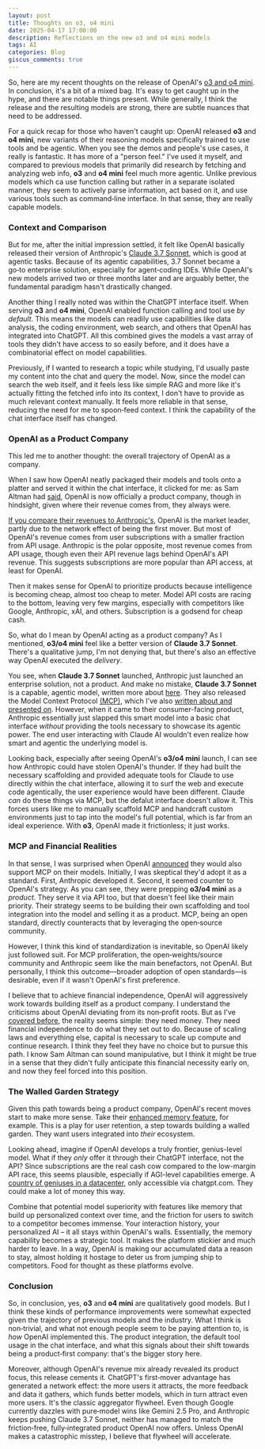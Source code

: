 ```yaml
---
layout: post
title: Thoughts on o3, o4 mini
date: 2025-04-17 17:00:00
description: Reflections on the new o3 and o4 mini models
tags: AI
categories: Blog
giscus_comments: true
---
```


So, here are my recent thoughts on the release of OpenAI's [o3 and o4 mini](https://openai.com/index/introducing-o3-and-o4-mini/). In conclusion, it's a bit of a mixed bag. It's easy to get caught up in the hype, and there are notable things present. While generally, I think the release and the resulting models are strong, there are subtle nuances that need to be addressed.

For a quick recap for those who haven't caught up: OpenAI released **o3** and **o4 mini**, new variants of their reasoning models specifically trained to use tools and be agentic. When you see the demos and people's use cases, it really is fantastic. It has more of a "person feel." I've used it myself, and compared to previous models that primarily did research by fetching and analyzing web info, **o3** and **o4 mini** feel much more agentic. Unlike previous models which ca use function calling but rather in a separate isolated manner, they seem to actively parse information, act based on it, and use various tools such as command‑line interface. In that sense, they are really capable models.

### Context and Comparison

But for me, after the initial impression settled, it felt like OpenAI basically released their version of Anthropic's [Claude 3.7 Sonnet](https://www.anthropic.com/news/claude-3-7-sonnet), which is good at agentic tasks. Because of its agentic capabilities, 3.7 Sonnet became a go‑to enterprise solution, especially for agent‑coding IDEs. While OpenAI's new models arrived two or three months later and are arguably better, the fundamental paradigm hasn't drastically changed.

Another thing I really noted was within the ChatGPT interface itself. When serving **o3** and **o4 mini**, OpenAI enabled function calling and tool use *by default*. This means the models can readily use capabilities like data analysis, the coding environment, web search, and others that OpenAI has integrated into ChatGPT. All this combined gives the models a vast array of tools they didn't have access to so easily before, and it does have a combinatorial effect on model capabilities.


Previously, if I wanted to research a topic while studying, I'd usually paste my content into the chat and query the model. Now, since the model can search the web itself, and it feels less like simple RAG and more like it's actually fitting the fetched info into its context, I don't have to provide as much relevant context manually. It feels more reliable in that sense, reducing the need for me to spoon‑feed context. I think the capability of the chat interface itself has changed.

### OpenAI as a Product Company

This led me to another thought: the overall trajectory of OpenAI as a company.

When I saw how OpenAI neatly packaged their models and tools onto a platter and served it within the chat interface, it clicked for me: as Sam Altman had [said](https://www.youtube.com/live/5MWT_doo68k?t=653), OpenAI is now officially a product company, though in hindsight, given where their revenue comes from, they always were.

[If you compare their revenues to Anthropic's](https://medium.com/@furqankhaan/how-openai-and-anthropic-are-cashing-in-on-ai-a-look-at-their-revenue-models-d9d9ae79dd28), OpenAI is the market leader, partly due to the network effect of being the first mover. But most of OpenAI's revenue comes from user subscriptions with a smaller fraction from API usage. Anthropic is the polar opposite, most revenue comes from API usage, though even their API revenue lags behind OpenAI's API revenue. This suggests subscriptions are more popular than API access, at least for OpenAI.

Then it makes sense for OpenAI to prioritize products because intelligence is becoming cheap, almost too cheap to meter. Model API costs are racing to the bottom, leaving very few margins, especially with competitors like Google, Anthropic, xAI, and others. Subscription is a godsend for cheap cash.

So, what do I mean by OpenAI acting as a product company? As I mentioned, **o3/o4 mini** feel like a better version of **Claude 3.7 Sonnet**. There's a qualitative jump, I'm not denying that, but there's also an effective way OpenAI executed the *delivery*.

You see, when **Claude 3.7 Sonnet** launched, Anthropic just launched an enterprise solution, not a product. And make no mistake, **Claude 3.7 Sonnet** is a capable, agentic model, written more about [here](/blog/2025/Claude-Code/). They also released the Model Context Protocol [(MCP)](https://www.anthropic.com/news/model-context-protocol), which I've also [written about and presented on](/blog/2025/vibe-coding/). However, when it came to their consumer-facing product, Anthropic essentially just slapped this smart model into a basic chat interface *without* providing the tools necessary to showcase its agentic power. The end user interacting with Claude AI wouldn't even realize how smart and agentic the underlying model is.

Looking back, especially after seeing OpenAI's **o3/o4 mini** launch, I can see how Anthropic could have stolen OpenAI's thunder. If they had built the necessary scaffolding and provided adequate tools for Claude to use directly within the chat interface, allowing it to surf the web and execute code agentically, the user experience would have been different. Claude *can* do these things via MCP, but the defalut interface doesn't allow it. This forces users like me to manually scaffold MCP and handcraft custom environments just to tap into the model's full potential, which is far from an ideal experience. With **o3**, OpenAI made it frictionless; it just works.

### MCP and Financial Realities

In that sense, I was surprised when OpenAI [announced](https://x.com/sama/status/1904957253456941061) they would also support MCP on their models. Initially, I was skeptical they'd adopt it as a standard. First, Anthropic developed it. Second, it seemed counter to OpenAI's strategy. As you can see, they were prepping **o3/o4 mini** as a *product*. They serve it via API too, but that doesn't feel like their main priority. Their strategy seems to be building their own scaffolding and tool integration into the model and selling it as a product. MCP, being an open standard, directly counteracts that by leveraging the open‑source community.

However, I think this kind of standardization is inevitable, so OpenAI likely just followed suit. For MCP proliferation, the open‑weights/source community and Anthropic seem like the main benefactors, not OpenAI. But personally, I think this outcome—broader adoption of open standards—is desirable, even if it wasn't OpenAI's first preference.

I believe that to achieve financial independence, OpenAI will aggressively work towards building itself as a product company. I understand the criticisms about OpenAI deviating from its non‑profit roots. But as I've [covered before](/blog/2025/OpenAI-for-profit/), the reality seems simple: they need money. They need financial independence to do what they set out to do. Because of scaling laws and everything else, capital is necessary to scale up compute and continue research. I think they feel they have no choice but to pursue this path. I know Sam Altman can sound manipulative, but I think it might be true in a sense that they didn't fully anticipate this financial necessity early on, and now they feel forced into this position.

### The Walled Garden Strategy

Given this path towards being a product company, OpenAI's recent moves start to make more sense. Take their [enhanced memory feature](https://x.com/OpenAI/status/1910378768172212636), for example. This is a play for user retention, a step towards building a walled garden. They want users integrated into *their* ecosystem.

Looking ahead, imagine if OpenAI develops a truly frontier, genius-level model. What if they *only* offer it through their ChatGPT interface, not the API? Since subscriptions are the real cash cow compared to the low-margin API race, this seems plausible, especially if AGI-level capabilities emerge. A [country of geniuses in a datacenter](https://darioamodei.com/machines-of-loving-grace), only accessible via chatgpt.com. They could make a lot of money this way.

Combine that potential model superiority with features like memory that build up personalized context over time, and the friction for users to switch to a competitor becomes immense. Your interaction history, your personalized AI – it all stays within OpenAI's walls. Essentially, the memory capability becomes a strategic tool. It makes the platform stickier and much harder to leave. In a way, OpenAI is making our accumulated data a reason to stay, almost holding it hostage to deter us from jumping ship to competitors. Food for thought as these platforms evolve.

### Conclusion

So, in conclusion, yes, **o3** and **o4 mini** are qualitatively good models. But I think these kinds of performance improvements were somewhat expected given the trajectory of previous models and the industry. What I think is non‑trivial, and what not enough people seem to be paying attention to, is *how* OpenAI implemented this. The product integration, the default tool usage in the chat interface, and what this signals about their shift towards being a product‑first company: that's the bigger story here.

Moreover, although OpenAI's revenue mix already revealed its product focus, this release cements it. ChatGPT's first‑mover advantage has generated a network effect: the more users it attracts, the more feedback and data it gathers, which funds better models, which in turn attract even more users. It's the classic aggregator flywheel. Even though Google currently dazzles with pure‑model wins like Gemini 2.5 Pro, and Anthropic keeps pushing Claude 3.7 Sonnet, neither has managed to match the friction‑free, fully‑integrated product OpenAI now offers. Unless OpenAI makes a catastrophic misstep, I believe that flywheel will accelerate.
